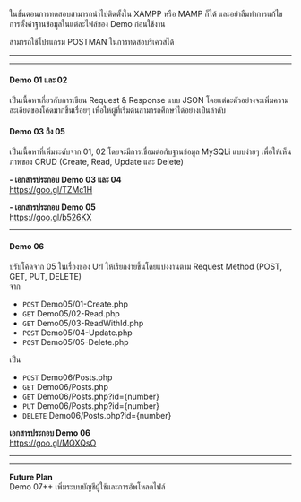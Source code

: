 
ในขั้นตอนการทดสอบสามารถนำไปติดตั้งใน XAMPP หรือ MAMP ก็ได้
และอย่าลืมทำการแก้ไขการตั้งค่าฐานข้อมูลในแต่ละไฟล์ของ Demo ก่อนใช้งาน
  
สามารถใช้โปรแกรม POSTMAN ในการทดสอบรีเควสได้
  
---------  
---------
  
#### Demo 01 และ 02  
เป็นเนื้อหาเกี่ยวกับการเขียน Request & Response แบบ JSON โดยแต่ละตัวอย่างจะเพิ่มความละเอียดของโค้ดมากขึ้นเรื่อยๆ เพื่อให้ผู้ที่เริ่มต้นสามารถศึกษาได้อย่างเป็นลำดับ

#### Demo 03 ถึง 05
เป็นเนื้อหาที่เพิ่มระดับจาก 01, 02 โดยจะมีการเชื่อมต่อกับฐานข้อมูล MySQLi แบบง่ายๆ เพื่อให้เห็นภาพของ CRUD (Create, Read, Update และ Delete)
  
**- เอกสารประกอบ Demo 03 และ 04**  
https://goo.gl/TZMc1H

**- เอกสารประกอบ Demo 05**  
https://goo.gl/b526KX
  
---------
  
#### Demo 06  
ปรับโค้ดจาก 05 ในเรื่องของ Url ให้เรียกง่ายขึ้นโดยแบ่งงานตาม Request Method (POST, GET, PUT, DELETE)  
จาก 
- `POST` Demo05/01-Create.php
- `GET`  Demo05/02-Read.php
- `GET`  Demo05/03-ReadWithId.php
- `POST` Demo05/04-Update.php
- `POST` Demo05/05-Delete.php

เป็น
- `POST` Demo06/Posts.php
- `GET`  Demo06/Posts.php
- `GET`  Demo06/Posts.php?id={number}
- `PUT`  Demo06/Posts.php?id={number}
- `DELETE` Demo06/Posts.php?id={number}
  
**เอกสารประกอบ Demo 06**  
https://goo.gl/MQXQsO
  
---------  
---------
  
**Future Plan**  
Demo 07++ เพิ่มระบบบัญชีผู้ใช้และการอัพโหลดไฟล์
